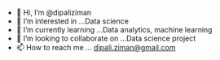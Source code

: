 - 👋 Hi, I’m @dipaliziman
- 👀 I’m interested in ...Data science
- 🌱 I’m currently learning ...Data analytics, machine learning
- 💞️ I’m looking to collaborate on ...Data science project
- 📫 How to reach me ... dipali.ziman@gmail.com

<!---
dipaliziman/dipaliziman is a ✨ special ✨ repository because its `README.md` (this file) appears on your GitHub profile.
You can click the Preview link to take a look at your changes.
--->
